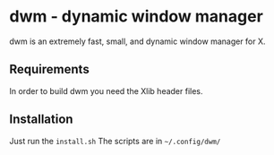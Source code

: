 dwm - dynamic window manager
============================
dwm is an extremely fast, small, and dynamic window manager for X.


Requirements
------------
In order to build dwm you need the Xlib header files.


Installation
------------
Just run the `install.sh`
The scripts are in `~/.config/dwm/`


